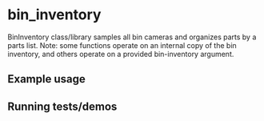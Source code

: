 # bin_inventory

BinInventory class/library samples all bin cameras and organizes parts by a parts list.
Note: some functions operate on an internal copy of the bin inventory, and others operate on a provided bin-inventory argument.

## Example usage


## Running tests/demos
    
